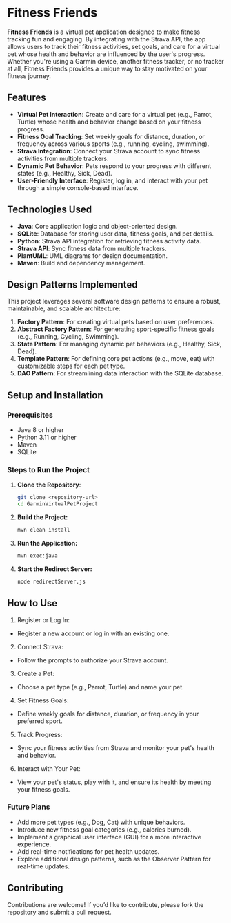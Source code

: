 # Fitness Friends

**Fitness Friends** is a virtual pet application designed to make fitness tracking fun and engaging. By integrating with the Strava API, the app allows users to track their fitness activities, set goals, and care for a virtual pet whose health and behavior are influenced by the user's progress. Whether you're using a Garmin device, another fitness tracker, or no tracker at all, Fitness Friends provides a unique way to stay motivated on your fitness journey.


## **Features**
- **Virtual Pet Interaction**: Create and care for a virtual pet (e.g., Parrot, Turtle) whose health and behavior change based on your fitness progress.
- **Fitness Goal Tracking**: Set weekly goals for distance, duration, or frequency across various sports (e.g., running, cycling, swimming).
- **Strava Integration**: Connect your Strava account to sync fitness activities from multiple trackers.
- **Dynamic Pet Behavior**: Pets respond to your progress with different states (e.g., Healthy, Sick, Dead).
- **User-Friendly Interface**: Register, log in, and interact with your pet through a simple console-based interface.


## **Technologies Used**
- **Java**: Core application logic and object-oriented design.
- **SQLite**: Database for storing user data, fitness goals, and pet details.
- **Python**: Strava API integration for retrieving fitness activity data.
- **Strava API**: Sync fitness data from multiple trackers.
- **PlantUML**: UML diagrams for design documentation.
- **Maven**: Build and dependency management.


## **Design Patterns Implemented**
This project leverages several software design patterns to ensure a robust, maintainable, and scalable architecture:
1. **Factory Pattern**: For creating virtual pets based on user preferences.
2. **Abstract Factory Pattern**: For generating sport-specific fitness goals (e.g., Running, Cycling, Swimming).
3. **State Pattern**: For managing dynamic pet behaviors (e.g., Healthy, Sick, Dead).
4. **Template Pattern**: For defining core pet actions (e.g., move, eat) with customizable steps for each pet type.
5. **DAO Pattern**: For streamlining data interaction with the SQLite database.


## **Setup and Installation**

### **Prerequisites**
- Java 8 or higher
- Python 3.11 or higher
- Maven
- SQLite

### **Steps to Run the Project**
1. **Clone the Repository**:
   ```bash
   git clone <repository-url>
   cd GarminVirtualPetProject
   ```
2. **Build the Project:**
    ```bash
    mvn clean install
    ```
3. **Run the Application:**
    ```bash
    mvn exec:java
    ```
4. **Start the Redirect Server:**
    ```bash
    node redirectServer.js
    ```

## **How to Use**
1. Register or Log In:
* Register a new account or log in with an existing one.

2. Connect Strava:
* Follow the prompts to authorize your Strava account.

3. Create a Pet:
* Choose a pet type (e.g., Parrot, Turtle) and name your pet.

4. Set Fitness Goals:
* Define weekly goals for distance, duration, or frequency in your preferred sport.

5. Track Progress:
* Sync your fitness activities from Strava and monitor your pet's health and behavior.

6. Interact with Your Pet:
* View your pet's status, play with it, and ensure its health by meeting your fitness goals.

### **Future Plans**
* Add more pet types (e.g., Dog, Cat) with unique behaviors.
* Introduce new fitness goal categories (e.g., calories burned).
* Implement a graphical user interface (GUI) for a more interactive experience.
* Add real-time notifications for pet health updates.
* Explore additional design patterns, such as the Observer Pattern for real-time updates.

## **Contributing**
Contributions are welcome! If you’d like to contribute, please fork the repository and submit a pull request.
